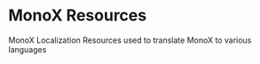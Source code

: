 MonoX Resources
======================

MonoX Localization Resources used to translate MonoX to various languages